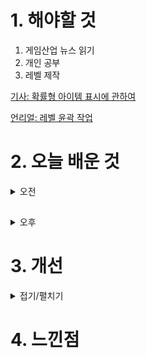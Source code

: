 
# 1. 해야할 것

1. 게임산업 뉴스 읽기 
2. 개인 공부  
3. 레벨 제작

[기사: 확률형 아이템 표시에 관하여](https://www.gamemeca.com/view.php?gid=1747380)

[언리얼: 레벨 윤곽 작업](https://dev.epicgames.com/community/learning/courses/qRG/unreal-engine-b03e6f/38kz/unreal-engine-8979f0)


# 2. 오늘 배운 것

<details>
<summary>오전</summary>

## 오늘의 뉴스
■ 데이브 더 다이버, PS버전 16일 출시 예고 
넥슨(공동 대표 강대현∙김정욱)은 게임 서브 브랜드 민트로켓에서 선보인 '데이브 더 다이버(DAVE THE DIVER, 이하 데이브)'의 플레이스테이션(PlayStation®4전을 오는 16일 글로벌 정식 출시합니다. '데이브 더 다이버'의 황재호 디렉터는 "플레이스테이션 버전을 통해 유저분들께 보다 확장된 경험을 제공하게 되어 매우 기쁘다"며, "'듀얼센스 햅틱' 기능으로 구현한 '데이브' 특유의 손맛의 재미를 느껴보시길 바란다"고 밝혔습니다.  

■ 4시즌 먼저 해보기, 디아블로4 PTR서버 오늘 시작 
블리자드 엔터테인먼트(Blizzard Entertainment)의 디아블로 IV(Diablo IV)가 첫 공개 테스트 서버(PTR)를 오늘(이하 한국 시간 기준) 오픈합니다. 개발팀은 공개 테스트 서버 기간 동안 접수된 플레이어들의 피드백을 적극 수용하고 반영할 계획으로 이제 공개 테스트 서버에서 차기 시즌에서 도입될 새로운 아이템 체계 업데이트를 확인하고 디아블로 IV PTR 포럼(영문)에 피드백을 남길 수 있습니다.

■ 정부, 확률형 아이템 규제 후속조치에 나선다 
정부가 지난 2일 민생토론회 후속조치 점검 회의를 개최한 가운데, 윤석열 대통령이 게임 이용자 권리 보호 방안을 추가 지시했습니다. 윤 대통령은 "대표적 디지털 융합 산업이자 엄청난 성장 잠재력을 가진 게임 산업을 제대로 육성하기 위해 소비자 보호도 강화했다"라며 "게임 이용자들에게 확률형 아이템의 정보를 공개하고, 집단적․분산적 피해 구제 방안 마련, 소액 사기 전담 수사관을 지정하는 등 이용자 중심의 대책을 마련하고 있다"라고 밝혔습니다.

■ 드래곤즈 도그마2 250만 장 판매, "업데이트 계속할 것" 
말도 많고 탈도 많았던 캡콤의 신작 '드래곤즈 도그마2'가 출시 후 10일 만에 250만 장 판매된 것으로 알려졌습니다. 그로부터 10년이라는 세월이 흐른 뒤에 출시된 후속작 '드래곤즈 도그마2'는 RE 엔진과 최신 하드웨어 기술로 탄생한 사실적인 비주얼, 물리연산과 AI를 바탕으로 면밀하게 구성된 왕도 판타지 작품이 되리라는 기대를 모았습니다.

■ [이슈] 뽑기 149회까진 0%, 뮤 아크엔젤 '바닥 시스템' 있었다 
웹젠이 최근 '뮤 아크엔젤' 확률 정보를 바로잡는 과정에서 '바닥 시스템'이 있었다는 게 나타났습니다. 웹젠 측은 "획득 가능 회차(바닥) 및 확정 획득 회차(천장)에 대한 확률표기가 실제 게임 내 확률과 상이한 오류를 확인했다"며 "잘못된 표기를 제공 드림에 따라 고객님들께 불편을 끼친 점에 대해 고개 숙여 사과를 드린다"라고 밝혔습니다.

■ [종합] Xbox가 주목한 '아시아 인디 게임' 신작 4종 
마이크로소프트 Xbox는 지난 26일, 미디어를 대상으로 한 'ID@Xbox 디지털 세션'을 진행하고, 아시아 지역의 파트너 스튜디오가 개발중인 인디 게임 4종을 공개했습니다. 더 많은 개발자들이 자신의 창작물을 통해 Xbox 게임 생태계로 진입하는 것을 지원한다는 취지로, 지난 2022년부터는 글로벌 확장 팀을 신설해 동남아, 인도, 아프리카, 라틴아메리카 등 신 시장 개척 및 발굴은 물론, 해당 지역 개발자들이 글로벌 시장으로 진출할 수 있는 활로를 지원하고 있습니다.
패치 방안을 공개하고 나서야 복합적으로 회복되는 모습으로 돌아섰습니다.

■ '아스달 연대기', 캐릭터명 선점 3시간만에 마감
넷마블(대표 권영식, 김병규)은 신작 MMORPG '아스달 연대기: 세 개의 세력'(개발사 넷마블에프앤씨)의 캐릭터명 선점 이벤트가 시작 3시간만에 완료됐으며, '유저 환원 프로그램'을 실시한다고 2일 밝혔습니다. 이벤트 시작과 동시에 이용자들이 몰리면서 12개 서버의 캐릭터명 선점이 3시간만에 완료됐으며, 넷마블은 오는 4일 오전 11시 새로운 서버를 추가 개설할 예정입니다.

■ 경찰, 위메이드에 고발당한 위정현 교수 '불송치' 결정
경찰이 위메이드로부터 고발당한 위정현 한국게임학회장에 대해 '불송치' 결정을 내렸습니다. 고발 당시 위메이드는 측은 "한국게임학회와 위정현 학회장은 확인되지 않은 의혹과 소문, 추측, 언론 인터뷰 등으로 정상적인 기업활동을 부도덕한 이미지로 덧씌우는 행위를 지속하고 있다"라고 이유를 전했습니다.

■ 지스타 2024, 4월 4일부터 참가사 조기 신청 시작
지스타조직위원회(위원장 강신철, 이하 조직위)는 오는 4월 4일(목)부터 5월 2일(목)까지 약 한 달간 지스타 공식 홈페이지에서 ‘지스타 2024’의 참가사 조기신청 접수를 진행한다고 밝혔습니다.

■ 넥슨재단, 넥슨 창립 30주년 기념해 '착한 선물' 나눈다
넥슨(공동 대표 강대현·김정욱)은 넥슨재단(이사장 김정욱)이 넥슨 창립 30주년을 기념하는 '착한선물' 릴레이 이벤트를 개최한다고 2일 밝혔습니다. 4월 이벤트 선물로는 3-7세 청각장애 어린이들을 위해 제작·배포한 언어 재활 치료 교구 '소리친구 예티'의 구성을 변경하여 착한선물 에디션 인형을 준비했습니다.

■ '유니콘 오버로드' 글로벌 50만 장 판매 기록, 트레일러 공개
세가퍼블리싱코리아(대표 사이토 고)는 2024년 3월 8일 발매된 ATLUS × VANILLAWARE의 신작 SRPG 『유니콘 오버로드』의 전 세계 누적 판매량이 50만 장을 돌파했다고 밝혔습니다. '유니콘 오버로드'는 동료를 만나 거대한 악에 맞서는 정통파 모험담을 바닐라웨어만의 고화질 그래픽과 캐릭터, 자유도 높은 필드 탐색, 새로운 방식의 시뮬레이션 전투로 그린 판타지 시뮬레이션 rpg입니다.

■ "젠지의 4연속 우승 도전", 2024 LCK 스프링 PO 2R 예고
'리그 오브 레전드(LoL)' 이스포츠의 한국 프로 리그를 주최하는 리그 오브 레전드 챔피언스 코리아(대표 오상헌, www.lolesports.com, 이하 'LCK')는 3일(수)과 4일(목) 이틀 동안 서울 종로구 그랑서울 롤파크에 위치한 LCK 아레나에서 열리는 우리은행 2024 LCK 스프링 플레이오프 2라운드가 열린다고 밝혔습니다. 지난달 30일(토)과 31일(일) 열린 플레이오프 1라운드에서는 정규 리그 3위 한화생명e스포츠가 6위 광동 프릭스를 세트 스코어 3 
대0으로 완파했고 정규 리그 5위 디플러스 기아가 4위 KT 롤스터를 풀 세트 접전 끝에 3대2로 꺾고 2라운드 행 티켓을 손에 넣었습니다.

■ D&D 50주년! '포가튼 렐름', 레고로 출시된다 
레고코리아(LEGO Korea)가 롤플레잉 게임(RPG)의 원조 '던전 앤 드래곤(Dungeons & Dragons)'의 50주년 기념 세트를 오는 4일 출시합니다. 레고 최초의 '던전 앤 드래곤' 테마 세트인 이번 '레고 아이디어 던전 앤 드래곤: 레드 드래곤 이야기(21348)'는 원작 게임 개발사 '위저즈 오브 더 코스트(Wizards of the Coast)'와 협업을 통해 탄생했습니다.

■ 젠지글로벌아카데미, 신구대학교와 e스포츠 인재양성 MOU
e스포츠 교육 전문 기관인 젠지글로벌아카데미(Gen.G Global Academy)가 신구대학교 e-스포츠과(학과장 정재헌 교수)와 산·학 협약을 체결했다고 밝혔습니다.

■ 플린트 신작 '별이되어라2', 모바일-스팀 동시 출시 
하이브IM(대표 정우용)은 2일, 자사가 서비스하고 플린트(대표 김영모)에서 개발한 2024년 상반기 기대작 2D 액션 MORPG '별이되어라2: 베다의 기사들'을 글로벌 동시 출시했다고 밝혔습니다. 이와 함께 '별이되어라2: 베다의 기사들'에서는 이벤트 별의 부름 캐릭터로 5성 등급 어둠 속성 딜러 '크산티아'를 출시하고, 인게임 이벤트를 통해 풍성한 보상을 제공할 예정입니다.
</details>

##

<details>
<summary>오후</summary>


</details>




# 3. 개선


<details>
<summary>접기/펼치기</summary>


</details>



# 4. 느낀점


